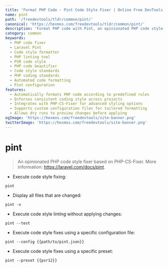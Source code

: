 ```yaml
---
title: 'Format PHP Code - Pint Code Style Fixer | Online Free DevTools by Hexmos'
name: pint
path: '/freedevtools/tldr/common/pint/'
canonical: 'https://hexmos.com/freedevtools/tldr/common/pint/'
description: 'Format PHP code with Pint, an opinionated PHP code style fixer. Enhance code readability and consistency using Laravel Pint. Free online tool, no registration required.'
category: common
keywords:
  - PHP code fixer
  - Laravel Pint
  - Code style formatter
  - PHP linting tool
  - PSR code style
  - PHP code beautifier
  - Code style standards
  - PHP coding standards
  - Automated code formatting
  - Pint configuration
features:
  - Automatically formats PHP code according to predefined rules
  - Enforces consistent coding style across projects
  - Integrates with PHP-CS-Fixer for advanced styling options
  - Supports custom configuration files for tailored formatting
  - Allows dry runs to preview changes before applying
ogImage: 'https://hexmos.com/freedevtools/site-banner.png'
twitterImage: 'https://hexmos.com/freedevtools/site-banner.png'
---
```


# pint

> An opinionated PHP code style fixer based on PHP-CS-Fixer.
> More information: <https://laravel.com/docs/pint>.

- Execute code style fixing:

`pint`

- Display all files that are changed:

`pint -v`

- Execute code style linting without applying changes:

`pint --test`

- Execute code style fixes using a specific configuration file:

`pint --config {{path/to/pint.json}}`

- Execute code style fixes using a specific preset:

`pint --preset {{psr12}}`

